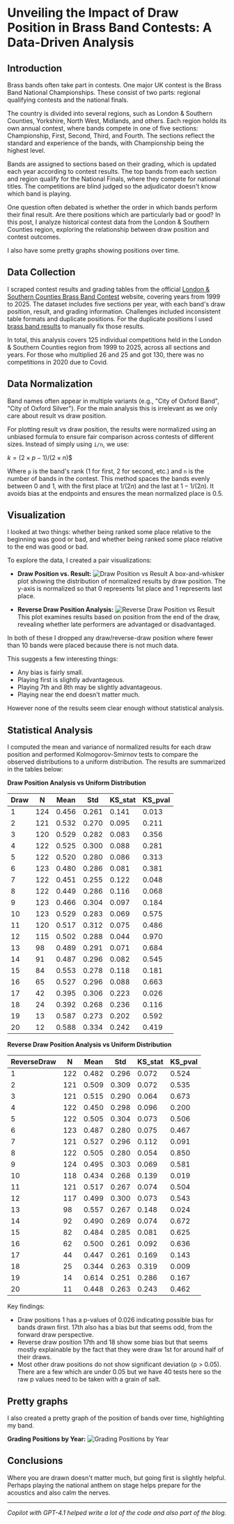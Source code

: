 
# Unveiling the Impact of Draw Position in Brass Band Contests: A Data-Driven Analysis

## Introduction


Brass bands often take part in contests. One major UK contest is the Brass Band National Championships. These consist of two parts: regional qualifying contests and the national finals.


The country is divided into several regions, such as London & Southern Counties, Yorkshire, North West, Midlands, and others. Each region holds its own annual contest, where bands compete in one of five sections: Championship, First, Second, Third, and Fourth. The sections reflect the standard and experience of the bands, with Championship being the highest level.


Bands are assigned to sections based on their grading, which is updated each year according to contest results. The top bands from each section and region qualify for the National Finals, where they compete for national titles. The competitions are blind judged so the adjudicator doesn't know which band is playing.

One question often debated is whether the order in which bands perform their final result. Are there positions which are particularly bad or good? In this post, I analyze historical contest data from the London & Southern Counties region, exploring the relationship between draw position and contest outcomes.

I also have some pretty graphs showing positions over time.

## Data Collection

I scraped contest results and grading tables from the official [London & Southern Counties Brass Band Contest](https://www.regional-contest.org.uk/lsc/) website, covering years from 1999 to 2025. The dataset includes five sections per year, with each band's draw position, result, and grading information. Challenges included inconsistent table formats and duplicate positions. For the duplicate positions I used [brass band results](https://www.brassbandresults.co.uk/) to manually fix those results.

In total, this analysis covers 125 individual competitions held in the London & Southern Counties region from 1999 to 2025, across all sections and years. For those who multiplied 26 and 25 and got 130, there
was no competitions in 2020 due to Covid.

## Data Normalization

Band names often appear in multiple variants (e.g., "City of Oxford Band", "City of Oxford Silver"). For the main analysis this is irrelevant as we only care about result vs draw position.


For plotting result vs draw position, the results were normalized using an unbiased formula to ensure fair comparison across contests of different sizes. Instead of simply using `i/n`, we use:


$k = (2 × p - 1) / (2 × n)$$

Where `p` is the band's rank (1 for first, 2 for second, etc.) and `n` is the number of bands in the contest. This method spaces the bands evenly between 0 and 1, with the first place at $1/(2n)$ and the last at $1 - 1/(2n)$. It avoids bias at the endpoints and ensures the mean normalized place is 0.5.

## Visualization

I looked at two things: whether being ranked some place relative to the beginning was good or bad, and whether being ranked some place relative to the end was good or bad.


To explore the data, I created a pair visualizations:

- **Draw Position vs. Result:**
  ![Draw Position vs Result](2025-10-04-images/draw_vs_result_boxplot.png)
  A box-and-whisker plot showing the distribution of normalized results by draw position. The y-axis is normalized so that 0 represents 1st place and 1 represents last place.

- **Reverse Draw Position Analysis:**
  ![Reverse Draw Position vs Result](2025-10-04-images/draw_vs_result_boxplot_reverse.png)
  This plot examines results based on position from the end of the draw, revealing whether late performers are advantaged or disadvantaged.

In both of these I dropped any draw/reverse-draw position where fewer than 10 bands were placed because there is not much data.

This suggests a few interesting things: 
 - Any bias is fairly small.
 - Playing first is slightly advantageous. 
 - Playing 7th and 8th may be slightly advantageous.
 - Playing near the end doesn't matter much.

However none of the results seem clear enough without statistical analysis.

## Statistical Analysis


I computed the mean and variance of normalized results for each draw position and performed Kolmogorov-Smirnov tests to compare the observed distributions to a uniform distribution. The results are summarized in the tables below:

**Draw Position Analysis vs Uniform Distribution**

| Draw | N   | Mean  | Std   | KS_stat | KS_pval |
|------|-----|-------|-------|---------|---------|
| 1    | 124 | 0.456 | 0.261 | 0.141   | 0.013   |
| 2    | 121 | 0.532 | 0.270 | 0.095   | 0.211   |
| 3    | 120 | 0.529 | 0.282 | 0.083   | 0.356   |
| 4    | 122 | 0.525 | 0.300 | 0.088   | 0.281   |
| 5    | 122 | 0.520 | 0.280 | 0.086   | 0.313   |
| 6    | 123 | 0.480 | 0.286 | 0.081   | 0.381   |
| 7    | 122 | 0.451 | 0.255 | 0.122   | 0.048   |
| 8    | 122 | 0.449 | 0.286 | 0.116   | 0.068   |
| 9    | 123 | 0.466 | 0.304 | 0.097   | 0.184   |
| 10   | 123 | 0.529 | 0.283 | 0.069   | 0.575   |
| 11   | 120 | 0.517 | 0.312 | 0.075   | 0.486   |
| 12   | 115 | 0.502 | 0.288 | 0.044   | 0.970   |
| 13   | 98  | 0.489 | 0.291 | 0.071   | 0.684   |
| 14   | 91  | 0.487 | 0.296 | 0.082   | 0.545   |
| 15   | 84  | 0.553 | 0.278 | 0.118   | 0.181   |
| 16   | 65  | 0.527 | 0.296 | 0.088   | 0.663   |
| 17   | 42  | 0.395 | 0.306 | 0.223   | 0.026   |
| 18   | 24  | 0.392 | 0.268 | 0.236   | 0.116   |
| 19   | 13  | 0.587 | 0.273 | 0.202   | 0.592   |
| 20   | 12  | 0.588 | 0.334 | 0.242   | 0.419   |

**Reverse Draw Position Analysis vs Uniform Distribution**

| ReverseDraw | N   | Mean  | Std   | KS_stat | KS_pval |
|-------------|-----|-------|-------|---------|---------|
| 1           | 122 | 0.482 | 0.296 | 0.072   | 0.524   |
| 2           | 121 | 0.509 | 0.309 | 0.072   | 0.535   |
| 3           | 121 | 0.515 | 0.290 | 0.064   | 0.673   |
| 4           | 122 | 0.450 | 0.298 | 0.096   | 0.200   |
| 5           | 122 | 0.505 | 0.304 | 0.073   | 0.506   |
| 6           | 123 | 0.487 | 0.280 | 0.075   | 0.467   |
| 7           | 121 | 0.527 | 0.296 | 0.112   | 0.091   |
| 8           | 122 | 0.505 | 0.280 | 0.054   | 0.850   |
| 9           | 124 | 0.495 | 0.303 | 0.069   | 0.581   |
| 10          | 118 | 0.434 | 0.268 | 0.139   | 0.019   |
| 11          | 121 | 0.517 | 0.267 | 0.074   | 0.504   |
| 12          | 117 | 0.499 | 0.300 | 0.073   | 0.543   |
| 13          | 98  | 0.557 | 0.267 | 0.148   | 0.024   |
| 14          | 92  | 0.490 | 0.269 | 0.074   | 0.672   |
| 15          | 82  | 0.484 | 0.285 | 0.081   | 0.625   |
| 16          | 62  | 0.500 | 0.261 | 0.092   | 0.636   |
| 17          | 44  | 0.447 | 0.261 | 0.169   | 0.143   |
| 18          | 25  | 0.344 | 0.263 | 0.319   | 0.009   |
| 19          | 14  | 0.614 | 0.251 | 0.286   | 0.167   |
| 20          | 11  | 0.448 | 0.263 | 0.243   | 0.462   |

Key findings:
- Draw positions 1 has a p-values of 0.026 indicating possible bias for bands drawn first.
 17th also has a bias but that seems odd, from the forward draw perspective.
- Reverse draw position 17th and 18 show some bias but that seems mostly explainable by the fact that they were draw 1st for around half of their draws.
- Most other draw positions do not show significant deviation (p > 0.05). There are a few which are under 0.05 but we have 40 tests here so the raw p values need to be taken with a grain of salt.

## Pretty graphs

I also created a pretty graph of the position of bands over time, highlighting my band.

**Grading Positions by Year:**
![Grading Positions by Year](2025-10-04-images/grading_positions_by_year.png)

## Conclusions

Where you are drawn doesn't matter much, but going first is slightly helpful. Perhaps playing the national anthem on stage helps prepare for the acoustics and also calm the nerves.

---

*Copilot with GPT-4.1 helped write a lot of the code and also part of the blog.*

